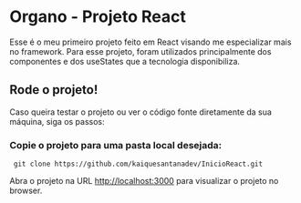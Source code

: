 # Organo - Projeto React

Esse é o meu primeiro projeto feito em React visando me especializar mais no framework. Para esse projeto, foram utilizados principalmente dos componentes e dos useStates
que a tecnologia disponibiliza.

## Rode o projeto!

Caso queira testar o projeto ou ver o código fonte diretamente da sua máquina, siga os passos:

### Copie o projeto para uma pasta local desejada:
```
 git clone https://github.com/kaiquesantanadev/InicioReact.git
```

Abra o projeto na URL [http://localhost:3000](http://localhost:3000) para visualizar o projeto no browser.

